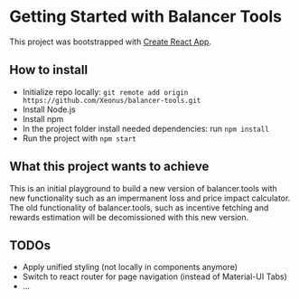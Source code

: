 # Getting Started with Balancer Tools

This project was bootstrapped with [Create React App](https://github.com/facebook/create-react-app).

## How to install
* Initialize repo locally:
`git remote add origin https://github.com/Xeonus/balancer-tools.git`
* Install Node.js
* Install npm
* In the project folder install needed dependencies: run `npm install`
* Run the project with `npm start`


## What this project wants to achieve
This is an initial playground to build a new version of balancer.tools with new functionality such as an impermanent loss and price impact calculator. The old functionality of balancer.tools, such as incentive fetching and rewards estimation will be decomissioned with this new version.

## TODOs

* Apply unified styling (not locally in components anymore)
* Switch to react router for page navigation (instead of Material-UI Tabs)
* ...